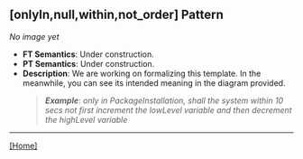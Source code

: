 ## [onlyIn,null,within,not_order] Pattern
_No image yet_
 * **FT Semantics**: Under construction.
 * **PT Semantics**: Under construction.
 * **Description**: We are working on formalizing this template. In the meanwhile, you can see its intended meaning in the diagram provided.
   > **_Example_**: _only in PackageInstallation,   shall the system  within 10 secs not first  increment the lowLevel variable and then  decrement the highLevel variable_   
***
[[Home]](../semantics.md)